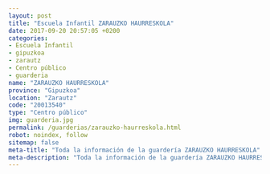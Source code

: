 ```yaml
---
layout: post
title: "Escuela Infantil ZARAUZKO HAURRESKOLA"
date: 2017-09-20 20:57:05 +0200
categories:
- Escuela Infantil
- gipuzkoa
- zarautz
- Centro público
- guarderia
name: "ZARAUZKO HAURRESKOLA"
province: "Gipuzkoa"
location: "Zarautz"
code: "20013540"
type: "Centro público"
img: guarderia.jpg
permalink: /guarderias/zarauzko-haurreskola.html
robot: noindex, follow
sitemap: false
meta-title: "Toda la información de la guardería ZARAUZKO HAURRESKOLA"
meta-description: "Toda la información de la guardería ZARAUZKO HAURRESKOLA"
---
```

